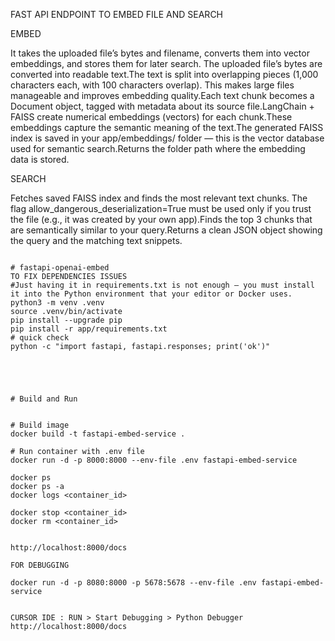 

FAST API ENDPOINT TO EMBED FILE AND SEARCH

EMBED

It takes the uploaded file’s bytes and filename, converts them into vector embeddings, and stores them for later search.
The uploaded file’s bytes are converted into readable text.The text is split into overlapping pieces (1,000 characters each, with 100 characters overlap).
This makes large files manageable and improves embedding quality.Each text chunk becomes a Document object, tagged with metadata about its source file.LangChain + FAISS create numerical embeddings (vectors) for each chunk.These embeddings capture the semantic meaning of the text.The generated FAISS index is saved in your app/embeddings/ folder — this is the vector database used for semantic search.Returns the folder path where the embedding data is stored.

SEARCH

Fetches saved FAISS index and finds the most relevant text chunks. The flag allow_dangerous_deserialization=True must be used only if you trust the file (e.g., it was created by your own app).Finds the top 3 chunks that are semantically similar to your query.Returns a clean JSON object showing the query and the matching text snippets.

```

# fastapi-openai-embed
TO FIX DEPENDENCIES ISSUES
#Just having it in requirements.txt is not enough — you must install it into the Python environment that your editor or Docker uses.
python3 -m venv .venv
source .venv/bin/activate
pip install --upgrade pip
pip install -r app/requirements.txt
# quick check
python -c "import fastapi, fastapi.responses; print('ok')"





# Build and Run


# Build image
docker build -t fastapi-embed-service .

# Run container with .env file
docker run -d -p 8000:8000 --env-file .env fastapi-embed-service

docker ps
docker ps -a
docker logs <container_id>

docker stop <container_id>
docker rm <container_id>


http://localhost:8000/docs

FOR DEBUGGING

docker run -d -p 8080:8000 -p 5678:5678 --env-file .env fastapi-embed-service


CURSOR IDE : RUN > Start Debugging > Python Debugger 
http://localhost:8000/docs

```
